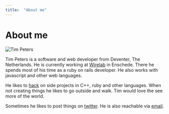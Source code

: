 ```yaml
---
title:  "About me"
---
```


About me
========

![Tim Peters](/images/tim.png "Tim Peters")

Tim Peters is a software and web developer from Deventer, The Netherlands. He is currently working at [Wirelab][wirelab] in Enschede.
There he spends most of his time as a ruby on rails developer. He also works with javascript and other web languages.

He likes to [hack][github] on side projects in C++, ruby and other languages.
When not creating things he likes to go outside and walk.
Tim would love the see more of the world.

Sometimes he likes to post things on [twitter].
He is also reachable via [email].

[github]: http://github.com/darksecond
[twitter]: http://twitter.com/darksecond
[email]: mailto:mail@darksecond.nl
[wirelab]: http://www.wirelab.nl
